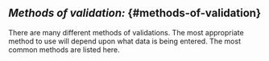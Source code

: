 ## **_Methods of validation:_** {#methods-of-validation}

There are many different methods of validations. The most appropriate method to use will depend upon what data is being entered. The most common methods are listed here.